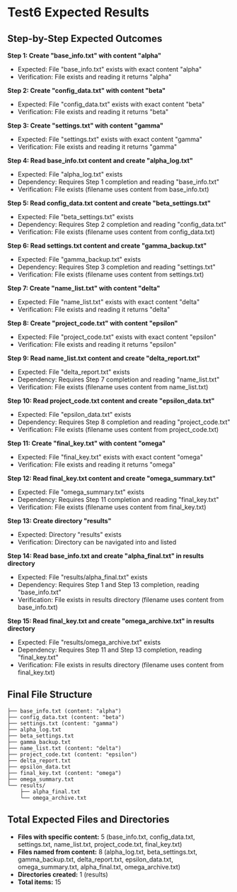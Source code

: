 # Test6 Expected Results

## Step-by-Step Expected Outcomes

**Step 1: Create "base_info.txt" with content "alpha"**
- Expected: File "base_info.txt" exists with exact content "alpha"
- Verification: File exists and reading it returns "alpha"

**Step 2: Create "config_data.txt" with content "beta"**
- Expected: File "config_data.txt" exists with exact content "beta"
- Verification: File exists and reading it returns "beta"

**Step 3: Create "settings.txt" with content "gamma"**
- Expected: File "settings.txt" exists with exact content "gamma"
- Verification: File exists and reading it returns "gamma"

**Step 4: Read base_info.txt content and create "alpha_log.txt"**
- Expected: File "alpha_log.txt" exists
- Dependency: Requires Step 1 completion and reading "base_info.txt"
- Verification: File exists (filename uses content from base_info.txt)

**Step 5: Read config_data.txt content and create "beta_settings.txt"**
- Expected: File "beta_settings.txt" exists
- Dependency: Requires Step 2 completion and reading "config_data.txt"
- Verification: File exists (filename uses content from config_data.txt)

**Step 6: Read settings.txt content and create "gamma_backup.txt"**
- Expected: File "gamma_backup.txt" exists
- Dependency: Requires Step 3 completion and reading "settings.txt"
- Verification: File exists (filename uses content from settings.txt)

**Step 7: Create "name_list.txt" with content "delta"**
- Expected: File "name_list.txt" exists with exact content "delta"
- Verification: File exists and reading it returns "delta"

**Step 8: Create "project_code.txt" with content "epsilon"**
- Expected: File "project_code.txt" exists with exact content "epsilon"
- Verification: File exists and reading it returns "epsilon"

**Step 9: Read name_list.txt content and create "delta_report.txt"**
- Expected: File "delta_report.txt" exists
- Dependency: Requires Step 7 completion and reading "name_list.txt"
- Verification: File exists (filename uses content from name_list.txt)

**Step 10: Read project_code.txt content and create "epsilon_data.txt"**
- Expected: File "epsilon_data.txt" exists
- Dependency: Requires Step 8 completion and reading "project_code.txt"
- Verification: File exists (filename uses content from project_code.txt)

**Step 11: Create "final_key.txt" with content "omega"**
- Expected: File "final_key.txt" exists with exact content "omega"
- Verification: File exists and reading it returns "omega"

**Step 12: Read final_key.txt content and create "omega_summary.txt"**
- Expected: File "omega_summary.txt" exists
- Dependency: Requires Step 11 completion and reading "final_key.txt"
- Verification: File exists (filename uses content from final_key.txt)

**Step 13: Create directory "results"**
- Expected: Directory "results" exists
- Verification: Directory can be navigated into and listed

**Step 14: Read base_info.txt and create "alpha_final.txt" in results directory**
- Expected: File "results/alpha_final.txt" exists
- Dependency: Requires Step 1 and Step 13 completion, reading "base_info.txt"
- Verification: File exists in results directory (filename uses content from base_info.txt)

**Step 15: Read final_key.txt and create "omega_archive.txt" in results directory**
- Expected: File "results/omega_archive.txt" exists
- Dependency: Requires Step 11 and Step 13 completion, reading "final_key.txt"
- Verification: File exists in results directory (filename uses content from final_key.txt)

## Final File Structure

```
├── base_info.txt (content: "alpha")
├── config_data.txt (content: "beta")
├── settings.txt (content: "gamma")
├── alpha_log.txt
├── beta_settings.txt
├── gamma_backup.txt
├── name_list.txt (content: "delta")
├── project_code.txt (content: "epsilon")
├── delta_report.txt
├── epsilon_data.txt
├── final_key.txt (content: "omega")
├── omega_summary.txt
└── results/
    ├── alpha_final.txt
    └── omega_archive.txt
```

## Total Expected Files and Directories
- **Files with specific content:** 5 (base_info.txt, config_data.txt, settings.txt, name_list.txt, project_code.txt, final_key.txt)
- **Files named from content:** 8 (alpha_log.txt, beta_settings.txt, gamma_backup.txt, delta_report.txt, epsilon_data.txt, omega_summary.txt, alpha_final.txt, omega_archive.txt)
- **Directories created:** 1 (results)
- **Total items:** 15